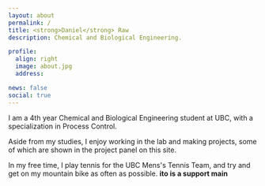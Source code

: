 ```yaml
---
layout: about
permalink: /
title: <strong>Daniel</strong> Raw
description: Chemical and Biological Engineering. 

profile:
  align: right
  image: about.jpg
  address: 

news: false
social: true
---
```




<script src="{{ '/assets/js/jquery-3.2.1.min.js' | prepend: site.baseurl | prepend: site.url }}"></script>


I am a 4th year Chemical and Biological Engineering student at UBC, with a specialization in Process Control. 

Aside from my studies, I enjoy working in the lab and making projects, some of which are shown in the project panel on this site.

In my free time, I play tennis for the UBC Mens's Tennis Team, and try and get on my mountain bike as often as possible. 
**ito is a support main**


